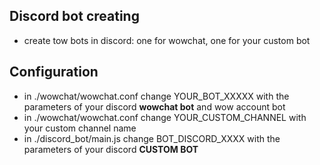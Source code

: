 ## Discord bot creating
* create tow bots in discord: one for wowchat, one for your custom bot

## Configuration

* in ./wowchat/wowchat.conf change YOUR_BOT_XXXXX with the parameters of your discord **wowchat bot** and wow account bot
* in ./wowchat/wowchat.conf change YOUR_CUSTOM_CHANNEL with your custom channel name
* in ./discord_bot/main.js change BOT_DISCORD_XXXX with the parameters  of your discord **CUSTOM BOT**
